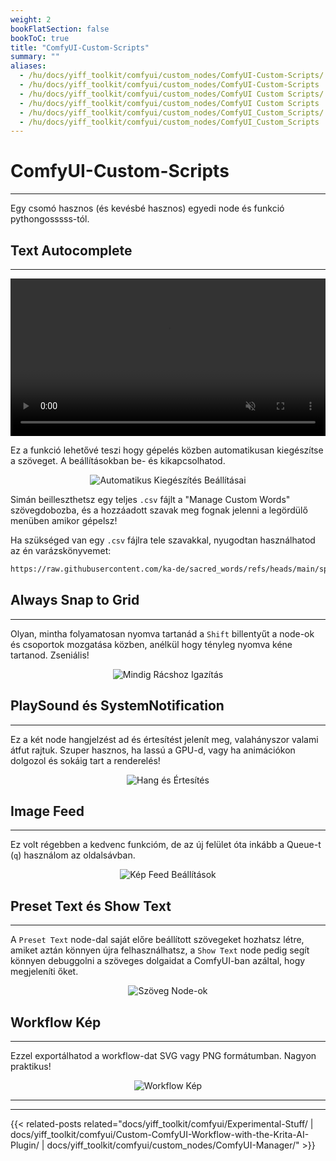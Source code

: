 ```yaml
---
weight: 2
bookFlatSection: false
bookToC: true
title: "ComfyUI-Custom-Scripts"
summary: ""
aliases:
  - /hu/docs/yiff_toolkit/comfyui/custom_nodes/ComfyUI-Custom-Scripts/
  - /hu/docs/yiff_toolkit/comfyui/custom_nodes/ComfyUI-Custom-Scripts
  - /hu/docs/yiff_toolkit/comfyui/custom_nodes/ComfyUI Custom Scripts/
  - /hu/docs/yiff_toolkit/comfyui/custom_nodes/ComfyUI Custom Scripts
  - /hu/docs/yiff_toolkit/comfyui/custom_nodes/ComfyUI_Custom_Scripts/
  - /hu/docs/yiff_toolkit/comfyui/custom_nodes/ComfyUI_Custom_Scripts
---
```


<!--markdownlint-disable MD025 MD033 MD038 -->

# ComfyUI-Custom-Scripts

---

Egy csomó hasznos (és kevésbé hasznos) egyedi node és funkció pythongosssss-tól.

## Text Autocomplete

---

<div style="text-align: center;">
    <video style="width: 100%;" autoplay loop muted playsinline>
        <source src="https://huggingface.co/k4d3/yiff_toolkit6/resolve/main/static/comfyui/custom_scripts_completion.mp4" type="video/mp4">
        A böngésződ nem támogatja a videó lejátszását.
    </video>
</div>

Ez a funkció lehetővé teszi hogy gépelés közben automatikusan kiegészítse a szöveget. A beállításokban be- és kikapcsolhatod.

<div style="text-align: center;">

![Automatikus Kiegészítés Beállításai](/images/comfyui/autocomplete_settings.png)

</div>

Simán beilleszthetsz egy teljes `.csv` fájlt a "Manage Custom Words" szövegdobozba, és a hozzáadott szavak meg fognak jelenni a legördülő menüben amikor gépelsz!

Ha szükséged van egy `.csv` fájlra tele szavakkal, nyugodtan használhatod az én varázskönyvemet:

```bash
https://raw.githubusercontent.com/ka-de/sacred_words/refs/heads/main/spellbook.csv
```

## Always Snap to Grid

---

Olyan, mintha folyamatosan nyomva tartanád a `Shift` billentyűt a node-ok és csoportok mozgatása közben, anélkül hogy tényleg nyomva kéne tartanod. Zseniális!

<div style="text-align: center;">

![Mindig Rácshoz Igazítás](/images/comfyui/always_snap_to_grid.png)

</div>

## PlaySound és SystemNotification

---

Ez a két node hangjelzést ad és értesítést jelenít meg, valahányszor valami átfut rajtuk. Szuper hasznos, ha lassú a GPU-d, vagy ha animációkon dolgozol és sokáig tart a renderelés!

<div style="text-align: center;">

![Hang és Értesítés](/images/comfyui/sound_and_notification.png)

</div>

## Image Feed

---

Ez volt régebben a kedvenc funkcióm, de az új felület óta inkább a Queue-t (`q`) használom az oldalsávban.

<div style="text-align: center;">

![Kép Feed Beállítások](/images/comfyui/imagefeed_settings.png)

</div>

## Preset Text és Show Text

---

A `Preset Text` node-dal saját előre beállított szövegeket hozhatsz létre, amiket aztán könnyen újra felhasználhatsz, a `Show Text` node pedig segít könnyen debuggolni a szöveges dolgaidat a ComfyUI-ban azáltal, hogy megjeleníti őket.

<div style="text-align: center;">

![Szöveg Node-ok](/images/comfyui/text_nodes.png)

</div>

## Workflow Kép

---

Ezzel exportálhatod a workflow-dat SVG vagy PNG formátumban. Nagyon praktikus!

<div style="text-align: center;">

![Workflow Kép](/images/comfyui/workflow_image.png)

</div>

---

---

{{< related-posts related="docs/yiff_toolkit/comfyui/Experimental-Stuff/ | docs/yiff_toolkit/comfyui/Custom-ComfyUI-Workflow-with-the-Krita-AI-Plugin/ | docs/yiff_toolkit/comfyui/custom_nodes/ComfyUI-Manager/" >}}
